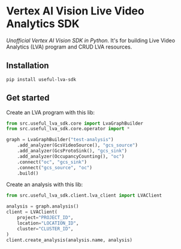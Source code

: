 # Vertex AI Vision Live Video Analytics SDK 
*Unofficial Vertex AI Vision SDK in Python.* It's for building Live Video Analytics (LVA) program and CRUD LVA resources. 

## Installation

```commandline
pip install useful-lva-sdk
```

## Get started

Create an LVA program with this lib:

```python
from src.useful_lva_sdk.core import LvaGraphBuilder
from src.useful_lva_sdk.core.operator import *

graph = LvaGraphBuilder("test-analysis")
    .add_analyzer(GcsVideoSource(), "gcs_source")
    .add_analyzer(GcsProtoSink(), "gcs_sink")
    .add_analyzer(OccupancyCounting(), "oc")
    .connect("oc", "gcs_sink")
    .connect("gcs_source", "oc")
    .build()
```

Create an analysis with this lib:

```python
from src.useful_lva_sdk.client.lva_client import LVAClient

analysis = graph.analysis()
client = LVAClient(
    project="PROJECT_ID",
    location="LOCATION_ID",
    cluster="CLUSTER_ID",
)
client.create_analysis(analysis.name, analysis)
```